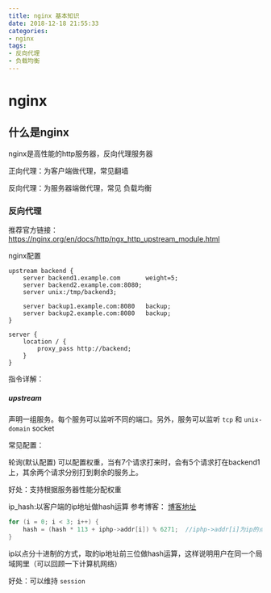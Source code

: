 ```yaml
---
title: nginx 基本知识
date: 2018-12-18 21:55:33
categories:
- nginx
tags:
- 反向代理
- 负载均衡
---
```


# nginx
## 什么是nginx
nginx是高性能的http服务器，反向代理服务器

正向代理：为客户端做代理，常见翻墙

反向代理：为服务器端做代理，常见 负载均衡

### 反向代理
推荐官方链接：https://nginx.org/en/docs/http/ngx_http_upstream_module.html

nginx配置
```nginx
upstream backend {
    server backend1.example.com       weight=5;
    server backend2.example.com:8080;
    server unix:/tmp/backend3;

    server backup1.example.com:8080   backup;
    server backup2.example.com:8080   backup;
}

server {
    location / {
        proxy_pass http://backend;
    }
}
```
指令详解：
##### upstream
声明一组服务。每个服务可以监听不同的端口。另外，服务可以监听 ```tcp``` 和 ```unix-domain``` socket

常见配置：

轮询(默认配置)
可以配置权重，当有7个请求打来时，会有5个请求打在backend1上，其余两个请求分别打到剩余的服务上。

好处：支持根据服务器性能分配权重

ip_hash:以客户端的ip地址做hash运算
参考博客： 
[博客地址](https://www.cnblogs.com/xiaohuo/archive/2012/08/13/2636468.html)

```c++
for (i = 0; i < 3; i++) {  
    hash = (hash * 113 + iphp->addr[i]) % 6271;  //iphp->addr[i]为ip的点分十进制法的第i段
}
```

ip以点分十进制的方式，取的ip地址前三位做hash运算，这样说明用户在同一个局域网里（可以回顾一下计算机网络）

好处：可以维持 ```session``` 
